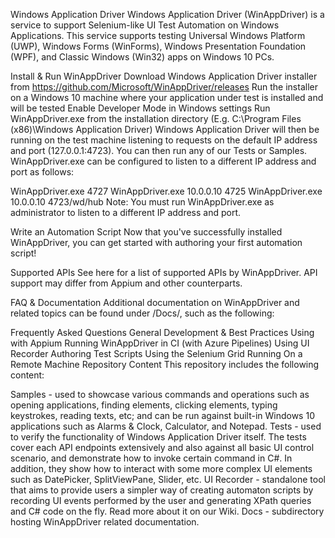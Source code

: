 Windows Application Driver
Windows Application Driver (WinAppDriver) is a service to support Selenium-like UI Test Automation on Windows Applications. This service supports testing Universal Windows Platform (UWP), Windows Forms (WinForms), Windows Presentation Foundation (WPF), and Classic Windows (Win32) apps on Windows 10 PCs.

Install & Run WinAppDriver
Download Windows Application Driver installer from https://github.com/Microsoft/WinAppDriver/releases
Run the installer on a Windows 10 machine where your application under test is installed and will be tested
Enable Developer Mode in Windows settings
Run WinAppDriver.exe from the installation directory (E.g. C:\Program Files (x86)\Windows Application Driver)
Windows Application Driver will then be running on the test machine listening to requests on the default IP address and port (127.0.0.1:4723). You can then run any of our Tests or Samples. WinAppDriver.exe can be configured to listen to a different IP address and port as follows:

WinAppDriver.exe 4727
WinAppDriver.exe 10.0.0.10 4725
WinAppDriver.exe 10.0.0.10 4723/wd/hub
Note: You must run WinAppDriver.exe as administrator to listen to a different IP address and port.

Write an Automation Script
Now that you've successfully installed WinAppDriver, you can get started with authoring your first automation script!

Supported APIs
See here for a list of supported APIs by WinAppDriver. API support may differ from Appium and other counterparts.

FAQ & Documentation
Additional documentation on WinAppDriver and related topics can be found under /Docs/, such as the following:

Frequently Asked Questions
General Development & Best Practices
Using with Appium
Running WinAppDriver in CI (with Azure Pipelines)
Using UI Recorder
Authoring Test Scripts
Using the Selenium Grid
Running On a Remote Machine
Repository Content
This repository includes the following content:

Samples - used to showcase various commands and operations such as opening applications, finding elements, clicking elements, typing keystrokes, reading texts, etc; and can be run against built-in Windows 10 applications such as Alarms & Clock, Calculator, and Notepad.
Tests - used to verify the functionality of Windows Application Driver itself. The tests cover each API endpoints extensively and also against all basic UI control scenario, and demonstrate how to invoke certain command in C#. In addition, they show how to interact with some more complex UI elements such as DatePicker, SplitViewPane, Slider, etc.
UI Recorder - standalone tool that aims to provide users a simpler way of creating automaton scripts by recording UI events performed by the user and generating XPath queries and C# code on the fly. Read more about it on our Wiki.
Docs - subdirectory hosting WinAppDriver related documentation.
